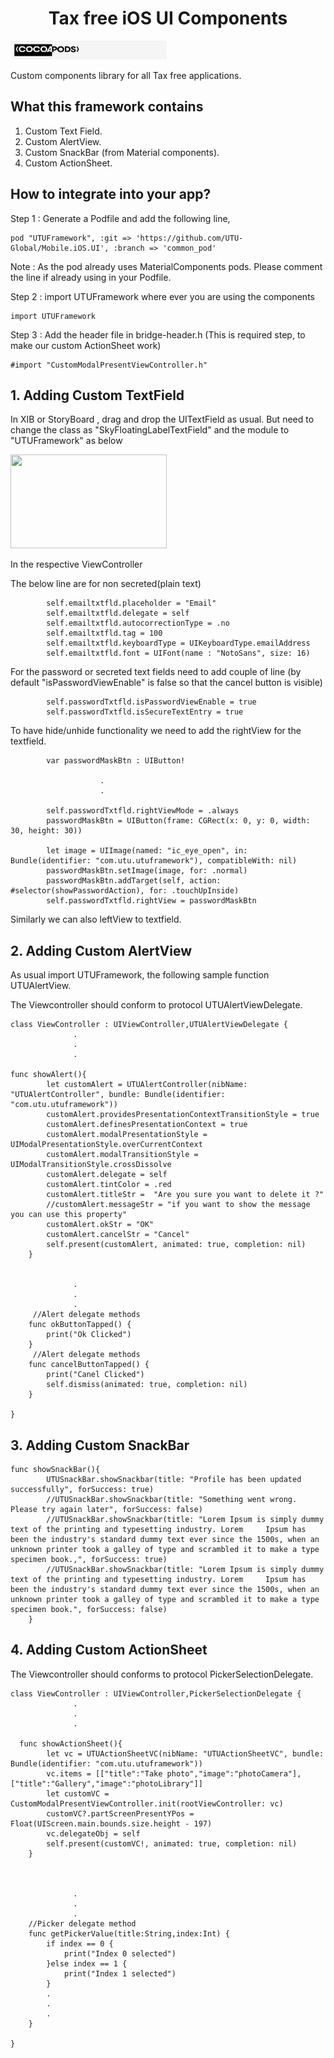 <h1 align="center">Tax free iOS UI Components</h1>

<p align="center">
  
</p>
<p align="center">
  
  <a href="https://cocoapods.org" > <img src="https://raw.githubusercontent.com/CocoaPods/shared_resources/master/assets/cocoapods-banner-readme.png" width=250 height=30/></a>

Custom components library for all Tax free applications.
</p>

## What this framework contains

1. Custom Text Field.
2. Custom AlertView.
3. Custom SnackBar (from Material components).
4. Custom ActionSheet.

## How to integrate into your app?

Step 1 : Generate a Podfile and add the following line,

    pod "UTUFramework", :git => 'https://github.com/UTU-Global/Mobile.iOS.UI', :branch => 'common_pod'

Note : As the pod already uses MaterialComponents pods. Please comment the line if already using in  your Podfile.



Step 2 : import UTUFramework where ever you are using the components

    import UTUFramework

Step 3 : Add the header file in bridge-header.h (This is required step, to make our custom ActionSheet work)

    #import "CustomModalPresentViewController.h"


## 1. Adding Custom TextField 

In XIB or StoryBoard , drag and drop the UITextField as usual. But need to change the class as "SkyFloatingLabelTextField" and the module to "UTUFramework" as below

<img src= "https://user-images.githubusercontent.com/62499361/80496873-623d5b80-8987-11ea-9a20-4521d630c615.png" width="250" height="150" />


In the respective ViewController

The below line are for non secreted(plain text)

```
        self.emailtxtfld.placeholder = "Email"
        self.emailtxtfld.delegate = self
        self.emailtxtfld.autocorrectionType = .no
        self.emailtxtfld.tag = 100
        self.emailtxtfld.keyboardType = UIKeyboardType.emailAddress
        self.emailtxtfld.font = UIFont(name : "NotoSans", size: 16)

```


For the password or secreted text fields need to add couple of line (by default "isPasswordViewEnable" is false so that the cancel button is visible)

```
        self.passwordTxtfld.isPasswordViewEnable = true
        self.passwordTxtfld.isSecureTextEntry = true

```

To have hide/unhide functionality we need to add the rightView for the textfield.

```
        var passwordMaskBtn : UIButton!
                    
                    .
                    .
        
        self.passwordTxtfld.rightViewMode = .always
        passwordMaskBtn = UIButton(frame: CGRect(x: 0, y: 0, width: 30, height: 30))
        
        let image = UIImage(named: "ic_eye_open", in: Bundle(identifier: "com.utu.utuframework"), compatibleWith: nil)
        passwordMaskBtn.setImage(image, for: .normal)
        passwordMaskBtn.addTarget(self, action: #selector(showPasswordAction), for: .touchUpInside)
        self.passwordTxtfld.rightView = passwordMaskBtn

```

Similarly we can also leftView to textfield.

## 2. Adding Custom AlertView

As usual import UTUFramework, the following sample function UTUAlertView.

The Viewcontroller should conform to protocol UTUAlertViewDelegate.

```
class ViewController : UIViewController,UTUAlertViewDelegate {
              .
              .
              .

func showAlert(){
        let customAlert = UTUAlertController(nibName: "UTUAlertController", bundle: Bundle(identifier: "com.utu.utuframework"))
        customAlert.providesPresentationContextTransitionStyle = true
        customAlert.definesPresentationContext = true
        customAlert.modalPresentationStyle = UIModalPresentationStyle.overCurrentContext
        customAlert.modalTransitionStyle = UIModalTransitionStyle.crossDissolve
        customAlert.delegate = self
        customAlert.tintColor = .red
        customAlert.titleStr =  "Are you sure you want to delete it ?"
        //customAlert.messageStr = "if you want to show the message you can use this property"
        customAlert.okStr = "OK"
        customAlert.cancelStr = "Cancel"
        self.present(customAlert, animated: true, completion: nil)
    }
    
    
              .
              .
              .
     //Alert delegate methods
    func okButtonTapped() {
        print("Ok Clicked")
    }
     //Alert delegate methods
    func cancelButtonTapped() {
        print("Canel Clicked")
        self.dismiss(animated: true, completion: nil)
    }
    
}
```
## 3. Adding Custom SnackBar

```
func showSnackBar(){
        UTUSnackBar.showSnackbar(title: "Profile has been updated successfully", forSuccess: true)
        //UTUSnackBar.showSnackbar(title: "Something went wrong. Please try again later", forSuccess: false)
        //UTUSnackBar.showSnackbar(title: "Lorem Ipsum is simply dummy text of the printing and typesetting industry. Lorem     Ipsum has been the industry's standard dummy text ever since the 1500s, when an unknown printer took a galley of type and scrambled it to make a type specimen book.,", forSuccess: true)
        //UTUSnackBar.showSnackbar(title: "Lorem Ipsum is simply dummy text of the printing and typesetting industry. Lorem     Ipsum has been the industry's standard dummy text ever since the 1500s, when an unknown printer took a galley of type and scrambled it to make a type specimen book.", forSuccess: false)
    }

```

## 4. Adding Custom ActionSheet

The Viewcontroller should conforms to protocol PickerSelectionDelegate.

```
class ViewController : UIViewController,PickerSelectionDelegate {
              .
              .
              .

  func showActionSheet(){
        let vc = UTUActionSheetVC(nibName: "UTUActionSheetVC", bundle: Bundle(identifier: "com.utu.utuframework"))
        vc.items = [["title":"Take photo","image":"photoCamera"],["title":"Gallery","image":"photoLibrary"]]
        let customVC = CustomModalPresentViewController.init(rootViewController: vc)
        customVC?.partScreenPresentYPos = Float(UIScreen.main.bounds.size.height - 197)
        vc.delegateObj = self
        self.present(customVC!, animated: true, completion: nil)
    }
    
    
    
              .
              .
              .
    //Picker delegate method
    func getPickerValue(title:String,index:Int) {
        if index == 0 {
            print("Index 0 selected")
        }else index == 1 {
            print("Index 1 selected")
        }
        .
        .
        .
    }
    
}
              

```


